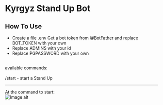 # Kyrgyz Stand Up Bot 

## How To Use 
- Create a file .env 
Get a bot token from [@BotFather](http://telegram.me/BotFather) and replace BOT_TOKEN with your own
- Replace ADMINS with your id 
- Replace PGPASSWORD with your own

<br>available commands:</br>
<br>/start - start a Stand Up </br>


***

At the command to start:
<br>![Image alt](https://github)